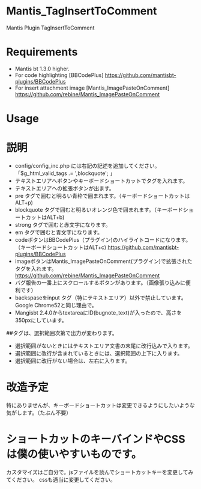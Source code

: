 # Mantis_TagInsertToComment
Mantis Plugin TagInsertToComment

# Requirements
- Mantis bt 1.3.0 higher.
- For code highlighting [BBCodePlus] 
https://github.com/mantisbt-plugins/BBCodePlus
- For insert attachment image [Mantis_ImagePasteOnComment]
https://github.com/rebine/Mantis_ImagePasteOnComment

# Usage

# 説明
- config/config_inc.php には右記の記述を追加してください。「$g_html_valid_tags .= ',blockquote'; 」
- テキストエリアへボタンやキーボードショートカットでタグを入れます。
- テキストエリアへの拡張ボタンが出ます。
- pre タグで囲むと明るい青枠で囲まれます。（キーボードショートカットはALT+p)
- blockquote タグで囲むと明るいオレンジ色で囲まれます。（キーボードショートカットはALT+b)
- strong タグで囲むと赤文字になります。
- em タグで囲むと青文字になります。
- codeボタンはBBCodePlus（プラグイン)のハイライトコードになります。（キーボードショートカットはALT+c)
https://github.com/mantisbt-plugins/BBCodePlus
- imageボタンはMantis_ImagePasteOnComment(プラグイン)で拡張されたタグを入れます。
https://github.com/rebine/Mantis_ImagePasteOnComment
- バグ報告の一番上にスクロールするボタンがあります。（画像張り込みに便利です）
- backspaseをinput タグ（特にテキストエリア）以外で禁止しています。Google Chrome52と同じ理由で。
- Mangisbt 2.4.0からtextareaにID(bugnote_text)が入ったので、高さを350pxにしています。

##タグは、選択範囲次第で出力が変わります。
- 選択範囲がないときにはテキストエリア文書の末尾に改行込みで入ります。
- 選択範囲に改行が含まれているときには、選択範囲の上下に入ります。
- 選択範囲に改行がない場合は、左右に入ります。

# 改造予定
特にありませんが、キーボードショートカットは変更できるようにしたいような気がします。（たぶん不要）

# ショートカットのキーバインドやCSSは僕の使いやすいものです。
カスタマイズはご自分で。jsファイルを読んでショートカットキーを変更してみてください。
cssも適当に変更してください。
